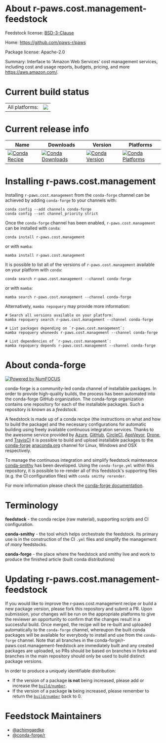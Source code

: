 About r-paws.cost.management-feedstock
======================================

Feedstock license: [BSD-3-Clause](https://github.com/conda-forge/r-paws.cost.management-feedstock/blob/main/LICENSE.txt)

Home: https://github.com/paws-r/paws

Package license: Apache-2.0

Summary: Interface to 'Amazon Web Services' cost management services, including cost and usage reports, budgets, pricing, and more <https://aws.amazon.com/>.

Current build status
====================


<table><tr><td>All platforms:</td>
    <td>
      <a href="https://dev.azure.com/conda-forge/feedstock-builds/_build/latest?definitionId=14241&branchName=main">
        <img src="https://dev.azure.com/conda-forge/feedstock-builds/_apis/build/status/r-paws.cost.management-feedstock?branchName=main">
      </a>
    </td>
  </tr>
</table>

Current release info
====================

| Name | Downloads | Version | Platforms |
| --- | --- | --- | --- |
| [![Conda Recipe](https://img.shields.io/badge/recipe-r--paws.cost.management-green.svg)](https://anaconda.org/conda-forge/r-paws.cost.management) | [![Conda Downloads](https://img.shields.io/conda/dn/conda-forge/r-paws.cost.management.svg)](https://anaconda.org/conda-forge/r-paws.cost.management) | [![Conda Version](https://img.shields.io/conda/vn/conda-forge/r-paws.cost.management.svg)](https://anaconda.org/conda-forge/r-paws.cost.management) | [![Conda Platforms](https://img.shields.io/conda/pn/conda-forge/r-paws.cost.management.svg)](https://anaconda.org/conda-forge/r-paws.cost.management) |

Installing r-paws.cost.management
=================================

Installing `r-paws.cost.management` from the `conda-forge` channel can be achieved by adding `conda-forge` to your channels with:

```
conda config --add channels conda-forge
conda config --set channel_priority strict
```

Once the `conda-forge` channel has been enabled, `r-paws.cost.management` can be installed with `conda`:

```
conda install r-paws.cost.management
```

or with `mamba`:

```
mamba install r-paws.cost.management
```

It is possible to list all of the versions of `r-paws.cost.management` available on your platform with `conda`:

```
conda search r-paws.cost.management --channel conda-forge
```

or with `mamba`:

```
mamba search r-paws.cost.management --channel conda-forge
```

Alternatively, `mamba repoquery` may provide more information:

```
# Search all versions available on your platform:
mamba repoquery search r-paws.cost.management --channel conda-forge

# List packages depending on `r-paws.cost.management`:
mamba repoquery whoneeds r-paws.cost.management --channel conda-forge

# List dependencies of `r-paws.cost.management`:
mamba repoquery depends r-paws.cost.management --channel conda-forge
```


About conda-forge
=================

[![Powered by
NumFOCUS](https://img.shields.io/badge/powered%20by-NumFOCUS-orange.svg?style=flat&colorA=E1523D&colorB=007D8A)](https://numfocus.org)

conda-forge is a community-led conda channel of installable packages.
In order to provide high-quality builds, the process has been automated into the
conda-forge GitHub organization. The conda-forge organization contains one repository
for each of the installable packages. Such a repository is known as a *feedstock*.

A feedstock is made up of a conda recipe (the instructions on what and how to build
the package) and the necessary configurations for automatic building using freely
available continuous integration services. Thanks to the awesome service provided by
[Azure](https://azure.microsoft.com/en-us/services/devops/), [GitHub](https://github.com/),
[CircleCI](https://circleci.com/), [AppVeyor](https://www.appveyor.com/),
[Drone](https://cloud.drone.io/welcome), and [TravisCI](https://travis-ci.com/)
it is possible to build and upload installable packages to the
[conda-forge](https://anaconda.org/conda-forge) [anaconda.org](https://anaconda.org/)
channel for Linux, Windows and OSX respectively.

To manage the continuous integration and simplify feedstock maintenance
[conda-smithy](https://github.com/conda-forge/conda-smithy) has been developed.
Using the ``conda-forge.yml`` within this repository, it is possible to re-render all of
this feedstock's supporting files (e.g. the CI configuration files) with ``conda smithy rerender``.

For more information please check the [conda-forge documentation](https://conda-forge.org/docs/).

Terminology
===========

**feedstock** - the conda recipe (raw material), supporting scripts and CI configuration.

**conda-smithy** - the tool which helps orchestrate the feedstock.
                   Its primary use is in the construction of the CI ``.yml`` files
                   and simplify the management of *many* feedstocks.

**conda-forge** - the place where the feedstock and smithy live and work to
                  produce the finished article (built conda distributions)


Updating r-paws.cost.management-feedstock
=========================================

If you would like to improve the r-paws.cost.management recipe or build a new
package version, please fork this repository and submit a PR. Upon submission,
your changes will be run on the appropriate platforms to give the reviewer an
opportunity to confirm that the changes result in a successful build. Once
merged, the recipe will be re-built and uploaded automatically to the
`conda-forge` channel, whereupon the built conda packages will be available for
everybody to install and use from the `conda-forge` channel.
Note that all branches in the conda-forge/r-paws.cost.management-feedstock are
immediately built and any created packages are uploaded, so PRs should be based
on branches in forks and branches in the main repository should only be used to
build distinct package versions.

In order to produce a uniquely identifiable distribution:
 * If the version of a package **is not** being increased, please add or increase
   the [``build/number``](https://docs.conda.io/projects/conda-build/en/latest/resources/define-metadata.html#build-number-and-string).
 * If the version of a package **is** being increased, please remember to return
   the [``build/number``](https://docs.conda.io/projects/conda-build/en/latest/resources/define-metadata.html#build-number-and-string)
   back to 0.

Feedstock Maintainers
=====================

* [@achimgaedke](https://github.com/achimgaedke/)
* [@conda-forge/r](https://github.com/conda-forge/r/)

